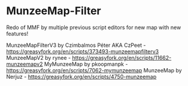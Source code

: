 # MunzeeMap-Filter
Redo of MMF by multiple previous script editors for new map with new features!

MunzeeMapFilterV3 by Czimbalmos Péter AKA CzPeet - https://greasyfork.org/en/scripts/373493-munzeemapfilterv3
MunzeeMapV2 by rynee - https://greasyfork.org/en/scripts/11662-munzeemapv2
MyMunzeeMap by pkoopmanpk - https://greasyfork.org/en/scripts/7062-mymunzeemap
MunzeeMap by Nerjuz - https://greasyfork.org/en/scripts/4750-munzeemap
